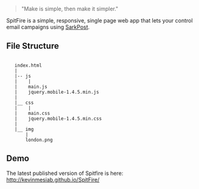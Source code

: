 
> "Make is simple, then make it simpler." 

SpitFire is a simple, responsive, single page web app that lets your control email campaigns using [SarkPost](https://www.sparkpost.com). 


## File Structure
```

   index.html
   |
   |-- js
   |    |
   |    main.js
   |    jquery.mobile-1.4.5.min.js
   |
   |__ css
   |    |
   |    main.css
   |    jquery.mobile-1.4.5.min.css
   |
   |__ img
       |
       london.png

```    
  
## Demo

The latest published version of Spitfire is here: http://kevinmesiab.github.io/SpitFire/
